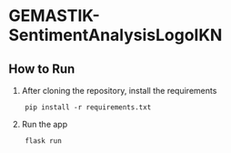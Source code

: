 # GEMASTIK-SentimentAnalysisLogoIKN

## **How to Run**

1. After cloning the repository, install the requirements

```
    pip install -r requirements.txt
```

2. Run the app

```
    flask run
```